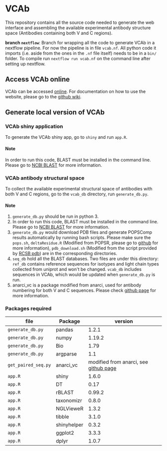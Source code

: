 # VCAb
This repository contains all the source code needed to generate the web interface and assembling the available experimental antibody structure space (Antibodies containing both V and C regions).

**branch `nextflow`**: Branch for wrapping all the code to generate VCAb in a nextflow pipeline. For now the pipeline is in file `vcab.nf`. All python code it imports (i.e. aside from the ones in the `.nf` file itself) needs to be in a `bin/` folder. To compile run `nextflow run vcab.nf` on the command line after setting up nextflow.

## Access VCAb online

VCAb can be accessed [online](https://fraternalilab.cs.ucl.ac.uk/VCAb/). For documentation on how to use the website, please go to the [github wiki](https://github.com/Fraternalilab/VCAb/wiki).

## Generate local version of VCAb

### VCAb shiny application
To generate the VCAb shiny app, go to `shiny` and run `app.R`.
#### Note
In order to run this code, BLAST must be installed in the command line. Please go to [NCBI BLAST](https://blast.ncbi.nlm.nih.gov/Blast.cgi?PAGE_TYPE=BlastDocs&DOC_TYPE=Download) for more information.

### VCAb antibody structural space
To collect the available experimental structural space of antibodies with both V and C regions, go to the `vcab_db` directory, run `generate_db.py`.
#### Note 
1. `generate_db.py` should be run in python 3.
2. In order to run this code, BLAST must be installed in the command line. Please go to [NCBI BLAST](https://blast.ncbi.nlm.nih.gov/Blast.cgi?PAGE_TYPE=BlastDocs&DOC_TYPE=Download) for more information.
2. `generate_db.py` would download PDB files and generate POPSComp results automatically by running bash scripts. Please make sure the `pops.sh`, `deltaResidue.R` (Modified from POPSR, please go to [github](https://github.com/Fraternalilab/POPScomp/tree/master/POPSR) for more information), `pdb_download.sh` (Modified from the script provided by [RCSB pdb](https://www.rcsb.org/docs/programmatic-access/batch-downloads-with-shell-script)) are in the corresponding directories.
3. `seq_db` hold all the BLAST databases. Two files are under this directory: `ref_db` contains reference sequences for isotypes and light chain types collected from uniprot and won't be changed. `vcab_db` includes sequences in VCAb, which would be updated when `generate_db.py` is run.
4. anarci_vc is a package modified from anarci, used for antibody numbering for both V and C sequences. Please check [github page](https://github.com/Fraternalilab/ANARCI_vc) for more information.


### Packages required 
| file | Package | version |
| ---- | ------- | ------- |
|`generate_db.py`| pandas | 1.2.1|
|`generate_db.py`| numpy | 1.19.2|
|`generate_db.py`| Bio | 1.79|
|`generate_db.py`| argparse | 1.1|
|`get_paired_seq.py`|anarci_vc|modified from anarci, see [github page](https://github.com/Fraternalilab/ANARCI_vc)|
|`app.R`| shiny | 1.6.0|
|`app.R`| DT |0.17|
|`app.R`| rBLAST |0.99.2|
|`app.R`| taxonomizr |0.8.0|
|`app.R`| NGLVieweR |1.3.2|
|`app.R`| tibble |3.1.0|
|`app.R`| shinyhelper |0.3.2|
|`app.R`| ggplot2 |3.3.3|
|`app.R`| dplyr |1.0.7|
